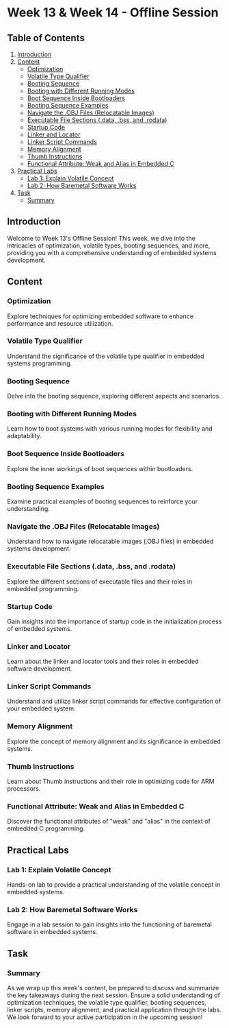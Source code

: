 # Week 13 & Week 14 - Offline Session

## Table of Contents
1. [Introduction](#introduction)
2. [Content](#content)
   - [Optimization](#optimization)
   - [Volatile Type Qualifier](#volatile-type-qualifier)
   - [Booting Sequence](#booting-sequence)
   - [Booting with Different Running Modes](#booting-with-different-running-modes)
   - [Boot Sequence Inside Bootloaders](#boot-sequence-inside-bootloaders)
   - [Booting Sequence Examples](#booting-sequence-examples)
   - [Navigate the .OBJ Files (Relocatable Images)](#navigate-the-obj-files-relocatable-images)
   - [Executable File Sections (.data, .bss, and .rodata)](#executable-file-sections)
   - [Startup Code](#startup-code)
   - [Linker and Locator](#linker-and-locator)
   - [Linker Script Commands](#linker-script-commands)
   - [Memory Alignment](#memory-alignment)
   - [Thumb Instructions](#thumb-instructions)
   - [Functional Attribute: Weak and Alias in Embedded C](#functional-attribute)
3. [Practical Labs](#practical-labs)
   - [Lab 1: Explain Volatile Concept](#lab-1-explain-volatile-concept)
   - [Lab 2: How Baremetal Software Works](#lab-2-how-baremetal-software-works)
4. [Task](#task)
   - [Summary](#summary)

## Introduction
Welcome to Week 13's Offline Session! This week, we dive into the intricacies of optimization, volatile types, booting sequences, and more, providing you with a comprehensive understanding of embedded systems development.

## Content

### Optimization
Explore techniques for optimizing embedded software to enhance performance and resource utilization.

### Volatile Type Qualifier
Understand the significance of the volatile type qualifier in embedded systems programming.

### Booting Sequence
Delve into the booting sequence, exploring different aspects and scenarios.

### Booting with Different Running Modes
Learn how to boot systems with various running modes for flexibility and adaptability.

### Boot Sequence Inside Bootloaders
Explore the inner workings of boot sequences within bootloaders.

### Booting Sequence Examples
Examine practical examples of booting sequences to reinforce your understanding.

### Navigate the .OBJ Files (Relocatable Images)
Understand how to navigate relocatable images (.OBJ files) in embedded systems development.

### Executable File Sections (.data, .bss, and .rodata)
Explore the different sections of executable files and their roles in embedded programming.

### Startup Code
Gain insights into the importance of startup code in the initialization process of embedded systems.

### Linker and Locator
Learn about the linker and locator tools and their roles in embedded software development.

### Linker Script Commands
Understand and utilize linker script commands for effective configuration of your embedded system.

### Memory Alignment
Explore the concept of memory alignment and its significance in embedded systems.

### Thumb Instructions
Learn about Thumb instructions and their role in optimizing code for ARM processors.

### Functional Attribute: Weak and Alias in Embedded C
Discover the functional attributes of "weak" and "alias" in the context of embedded C programming.

## Practical Labs

### Lab 1: Explain Volatile Concept
Hands-on lab to provide a practical understanding of the volatile concept in embedded systems.

### Lab 2: How Baremetal Software Works
Engage in a lab session to gain insights into the functioning of baremetal software in embedded systems.

## Task

### Summary
As we wrap up this week's content, be prepared to discuss and summarize the key takeaways during the next session. Ensure a solid understanding of optimization techniques, the volatile type qualifier, booting sequences, linker scripts, memory alignment, and practical application through the labs. We look forward to your active participation in the upcoming session!
